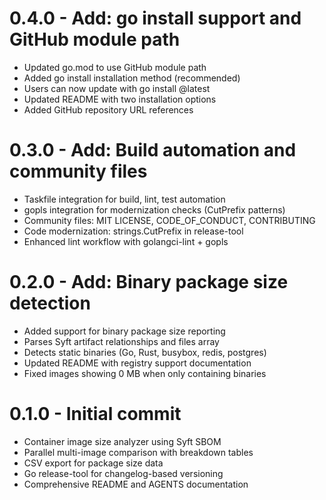 # 0.4.0 - Add: go install support and GitHub module path
- Updated go.mod to use GitHub module path
- Added go install installation method (recommended)
- Users can now update with go install @latest
- Updated README with two installation options
- Added GitHub repository URL references

# 0.3.0 - Add: Build automation and community files
- Taskfile integration for build, lint, test automation
- gopls integration for modernization checks (CutPrefix patterns)
- Community files: MIT LICENSE, CODE_OF_CONDUCT, CONTRIBUTING
- Code modernization: strings.CutPrefix in release-tool
- Enhanced lint workflow with golangci-lint + gopls

# 0.2.0 - Add: Binary package size detection
- Added support for binary package size reporting
- Parses Syft artifact relationships and files array
- Detects static binaries (Go, Rust, busybox, redis, postgres)
- Updated README with registry support documentation
- Fixed images showing 0 MB when only containing binaries

# 0.1.0 - Initial commit
- Container image size analyzer using Syft SBOM
- Parallel multi-image comparison with breakdown tables
- CSV export for package size data
- Go release-tool for changelog-based versioning
- Comprehensive README and AGENTS documentation
